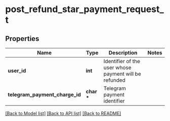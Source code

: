 # post_refund_star_payment_request_t

## Properties
Name | Type | Description | Notes
------------ | ------------- | ------------- | -------------
**user_id** | **int** | Identifier of the user whose payment will be refunded | 
**telegram_payment_charge_id** | **char \*** | Telegram payment identifier | 

[[Back to Model list]](../README.md#documentation-for-models) [[Back to API list]](../README.md#documentation-for-api-endpoints) [[Back to README]](../README.md)



